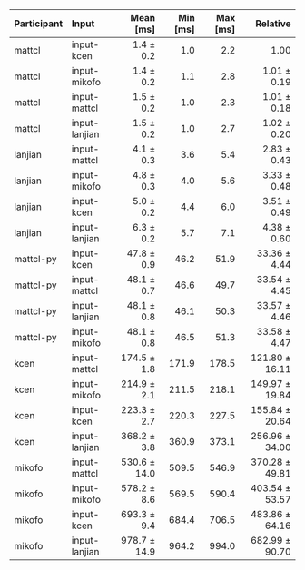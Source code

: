 | Participant | Input | Mean [ms] | Min [ms] | Max [ms] | Relative |
|:---|:---|---:|---:|---:|---:|
| mattcl | input-kcen | 1.4 ± 0.2 | 1.0 | 2.2 | 1.00 |
| mattcl | input-mikofo | 1.4 ± 0.2 | 1.1 | 2.8 | 1.01 ± 0.19 |
| mattcl | input-mattcl | 1.5 ± 0.2 | 1.0 | 2.3 | 1.01 ± 0.18 |
| mattcl | input-lanjian | 1.5 ± 0.2 | 1.0 | 2.7 | 1.02 ± 0.20 |
| lanjian | input-mattcl | 4.1 ± 0.3 | 3.6 | 5.4 | 2.83 ± 0.43 |
| lanjian | input-mikofo | 4.8 ± 0.3 | 4.0 | 5.6 | 3.33 ± 0.48 |
| lanjian | input-kcen | 5.0 ± 0.2 | 4.4 | 6.0 | 3.51 ± 0.49 |
| lanjian | input-lanjian | 6.3 ± 0.2 | 5.7 | 7.1 | 4.38 ± 0.60 |
| mattcl-py | input-kcen | 47.8 ± 0.9 | 46.2 | 51.9 | 33.36 ± 4.44 |
| mattcl-py | input-mattcl | 48.1 ± 0.7 | 46.6 | 49.7 | 33.54 ± 4.45 |
| mattcl-py | input-lanjian | 48.1 ± 0.8 | 46.1 | 50.3 | 33.57 ± 4.46 |
| mattcl-py | input-mikofo | 48.1 ± 0.8 | 46.5 | 51.3 | 33.58 ± 4.47 |
| kcen | input-mattcl | 174.5 ± 1.8 | 171.9 | 178.5 | 121.80 ± 16.11 |
| kcen | input-mikofo | 214.9 ± 2.1 | 211.5 | 218.1 | 149.97 ± 19.84 |
| kcen | input-kcen | 223.3 ± 2.7 | 220.3 | 227.5 | 155.84 ± 20.64 |
| kcen | input-lanjian | 368.2 ± 3.8 | 360.9 | 373.1 | 256.96 ± 34.00 |
| mikofo | input-mattcl | 530.6 ± 14.0 | 509.5 | 546.9 | 370.28 ± 49.81 |
| mikofo | input-mikofo | 578.2 ± 8.6 | 569.5 | 590.4 | 403.54 ± 53.57 |
| mikofo | input-kcen | 693.3 ± 9.4 | 684.4 | 706.5 | 483.86 ± 64.16 |
| mikofo | input-lanjian | 978.7 ± 14.9 | 964.2 | 994.0 | 682.99 ± 90.70 |

